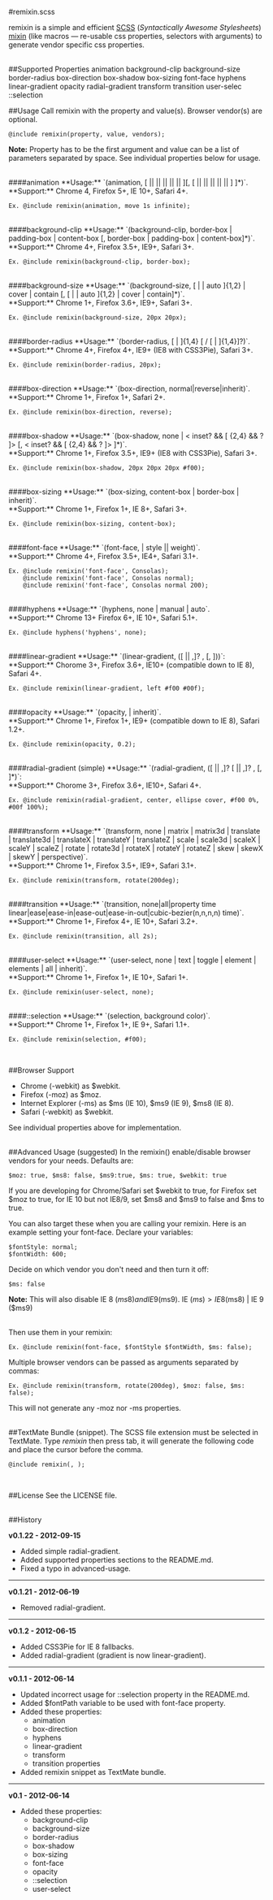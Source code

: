 #remixin.scss
 
 
remixin is a simple and efficient [SCSS](http://sass-lang.com) (*Syntactically Awesome Stylesheets*) [mixin](http://sass-lang.com/docs/yardoc/file.SASS_REFERENCE.html#mixins) (like macros — re-usable css properties, selectors with arguments) to generate vendor specific css properties.
<br /><br />

##Supported Properties
	animation
	background-clip
	background-size
	border-radius
	box-direction
	box-shadow
	box-sizing
	font-face
	hyphens
	linear-gradient
	opacity
	radial-gradient	
	transform
	transition
	user-selec
 	::selection


##Usage
Call remixin with the property and value(s). Browser vendor(s) are optional.

	@include remixin(property, value, vendors);

**Note:** Property has to be the first argument and value can be a list of parameters separated by space. See individual properties below for usage.


<br />
####animation
**Usage:** `(animation, [<animation-name> || <animation-duration> || <animation-timing-function> || <animation-delay> || <animation-iteration-count> || <animation-direction>][, [<animation-name> || <animation-duration> || <animation-timing-function> || <animation-delay> || <animation-iteration-count> || <animation-direction>] ]*)`.
<br />**Support:** Chrome 4, Firefox 5+, IE 10+, Safari 4+.
 
	Ex. @include remixin(animation, move 1s infinite);
 
<br />
####background-clip
**Usage:** `(background-clip, border-box | padding-box | content-box [, border-box | padding-box | content-box]*)`.
<br />**Support:** Chrome 4+, Firefox 3.5+, IE9+, Safari 3+.
	
	Ex. @include remixin(background-clip, border-box);

<br />
####background-size
**Usage:** `(background-size, [<length> | <percentage> | auto ]{1,2} | cover | contain [, [ <length> | <percentage> | auto ]{1,2} | cover | contain]*)`.
<br />**Support:** Chrome 1+, Firefox 3.6+, IE9+, Safari 3+.

	Ex. @include remixin(background-size, 20px 20px);
 
<br />
####border-radius
**Usage:** `(border-radius, [<length> | <percentage> ]{1,4} [ / [ <length> | <percentage> ]{1,4}]?)`. 
<br />**Support:** Chrome 4+, Firefox 4+, IE9+ (IE8 with CSS3Pie), Safari 3+.

	Ex. @include remixin(border-radius, 20px);

<br />
####box-direction
**Usage:** `(box-direction, normal|reverse|inherit)`. 
<br />**Support:** Chrome 1+, Firefox 1+, Safari 2+.

	Ex. @include remixin(box-direction, reverse);
 
<br />
####box-shadow
**Usage:** `(box-shadow, none | < inset? && [ <length>{2,4} && <color>? ]> [, < inset? && [ <length>{2,4} && <color>? ]> ]*)`.
<br />**Support:** Chrome 1+, Firefox 3.5+, IE9+ (IE8 with CSS3Pie), Safari 3+.

	Ex. @include remixin(box-shadow, 20px 20px 20px #f00);
 
<br />
####box-sizing
**Usage:** `(box-sizing, content-box | border-box | inherit)`.
<br />**Support:** Chrome 1+, Firefox 1+, IE 8+, Safari 3+.

	Ex. @include remixin(box-sizing, content-box);

<br />
####font-face
**Usage:** `(font-face, <font> | style || weight)`.
<br />**Support:** Chrome 4+, Firefox 3.5+, IE4+, Safari 3.1+.

	Ex. @include remixin('font-face', Consolas);
    	@include remixin('font-face', Consolas normal);
    	@include remixin('font-face', Consolas normal 200);

<br />
####hyphens
**Usage:** `(hyphens, none | manual | auto`.
<br />**Support:** Chrome 13+ Firefox 6+, IE 10+, Safari 5.1+.
	
	Ex. @include hyphens('hyphens', none);
 
<br />
####linear-gradient
**Usage:** `(linear-gradient, ([<point> || <angle>,]? <stop>, <stop> [, <stop>]))`:
<br />**Support:** Chorome 3+, Firefox 3.6+, IE10+ (compatible down to IE 8), Safari 4+.
 
    Ex. @include remixin(linear-gradient, left #f00 #00f);

<br />
####opacity
**Usage:** `(opacity, <alphavalue> | inherit)`. 
<br />**Support:** Chrome 1+, Firefox 1+, IE9+ (compatible down to IE 8), Safari 1.2+.

    Ex. @include remixin(opacity, 0.2);

<br />
####radial-gradient (simple)
**Usage:** `(radial-gradient, ([<position> || <angle>,]? [<shape> || <size>,]? <stop>, <stop>[, <stop>]*)`:
<br />**Support:** Chorome 3+, Firefox 3.6+, IE10+, Safari 4+.
 
    Ex. @include remixin(radial-gradient, center, ellipse cover, #f00 0%, #00f 100%);

<br />
####transform
**Usage:** `(transform, none | matrix | matrix3d | translate | translate3d | translateX | translateY | translateZ | scale | scale3d | scaleX | scaleY | scaleZ | rotate | rotate3d | rotateX | rotateY | rotateZ | skew | skewX | skewY | perspective)`. 
<br />**Support:** Chrome 1+, Firefox 3.5+, IE9+, Safari 3.1+.

    Ex. @include remixin(transform, rotate(200deg);

<br />
####transition
**Usage:** `(transition, none|all|property time linear|ease|ease-in|ease-out|ease-in-out|cubic-bezier(n,n,n,n) time)`.
<br />**Support:** Chrome 1+, Firefox 4+, IE 10+, Safari 3.2+.

    Ex. @include remixin(transition, all 2s);

<br />
####user-select
**Usage:** `(user-select, none | text | toggle | element | elements | all | inherit)`. 
<br />**Support:** Chrome 1+, Firefox 1+, IE 10+, Safari 1+.

    Ex. @include remixin(user-select, none);

<br />
####::selection
**Usage:** `(selection, background color)`. 
<br />**Support:** Chrome 1+, Firefox 1+, IE 9+, Safari 1.1+.

    Ex. @include remixin(selection, #f00);

<br />

 
##Browser Support
* Chrome (-webkit) as $webkit.
* Firefox (-moz) as $moz.
* Internet Explorer (-ms) as $ms (IE 10), $ms9 (IE 9), $ms8 (IE 8).
* Safari (-webkit) as $webkit.


See individual properties above for implementation.
<br /><br />


##Advanced Usage (suggested)
In the remixin() enable/disable browser vendors for your needs. Defaults are: 
 
	$moz: true, $ms8: false, $ms9:true, $ms: true, $webkit: true
     
If you are developing for Chrome/Safari set $webkit to true, for Firefox set $moz to true,
for IE 10 but not IE8/9, set $ms8 and $ms9 to false and $ms to true.
 
You can also target these when you are calling your remixin. Here is an example setting your font-face. Declare your variables:
 
    $fontStyle: normal;
    $fontWidth: 600;
 
Decide on which vendor you don't need and then turn it off:
 
    $ms: false
**Note:** This will also disable IE 8 ($ms8)  and IE 9 ($ms9). IE ($ms) > IE 8 ($ms8) | IE 9 ($ms9)

<br />
Then use them in your remixin:
 
	Ex. @include remixin(font-face, $fontStyle $fontWidth, $ms: false);
 
Multiple browser vendors can be passed as arguments separated by commas:
 
    Ex. @include remixin(transform, rotate(200deg), $moz: false, $ms: false);
 
This will not generate any -moz nor -ms properties.
<br /><br />
 
 
##TextMate Bundle (snippet).
The SCSS file extension must be selected in TextMate. Type *remixin* then press tab, it will generate the following code and place the cursor before the comma.
	
	@include remixin(, ); 
<br />


##License
See the LICENSE file.
<br /><br />


##History

**v0.1.22 - 2012-09-15**
 
  * Added simple radial-gradient.
  * Added supported properties sections to the README.md.
  * Fixed a typo in advanced-usage.

***

**v0.1.21 - 2012-06-19**
 
  * Removed radial-gradient.

***

**v0.1.2 - 2012-06-15**
 
  * Added CSS3Pie for IE 8 fallbacks.
  * Added radial-gradient (gradient is now linear-gradient).

***

**v0.1.1 - 2012-06-14**
 
  * Updated incorrect usage for ::selection property in the README.md.
  * Added $fontPath variable to be used with font-face property.
  * Added these properties:
  	* animation
  	* box-direction
  	* hyphens
  	* linear-gradient
  	* transform
  	* transition properties
  *	Added remixin snippet as TextMate bundle.

***

**v0.1 - 2012-06-14**
 
 
* Added these properties:
  * background-clip
  * background-size
  * border-radius
  * box-shadow
  * box-sizing
  * font-face
  * opacity
  * ::selection
  * user-select